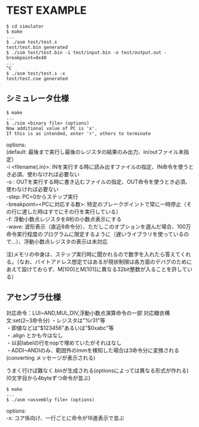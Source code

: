 # TEST EXAMPLE

    $ cd simulator
    $ make
    ...
    $ ./asm test/test.s
    test/test.bin generated
    $ ./sim test/test.bin -i test/input.bin -o test/output.out -breakpoint=0x40
    ...
    ^C
    $ ./asm test/test.s -x
    test/test.coe generated

## シミュレータ仕様

    $ make
    ...
    $ ./sim <binary file> (options)
    Now additional value of PC is 'x'.
    If this is as intended, enter 'r', others to terminate


options:  
(default: 最後まで実行し最後のレジスタの結果のみ出力、in/outファイル未指定）  
-i <filename(.in)>: INを実行する時に読み出すファイルの指定、IN命令を使うとき必須、使わなければ必要ない  
-o <filename>: OUTを実行する時に書き込むファイルの指定、OUT命令を使うとき必須、使わなければ必要ない  
-step: PC=0からステップ実行  
-breakpoint=<PCに対応する数>: 特定のブレークポイントで常に一時停止（その行に達した時はすでにその行を実行している）  
-f: 浮動小数点レジスタを8桁の小数点表示にする  
-wave: 波形表示（直近8命令分）、ただしこのオプションを選んだ場合、100万命令実行程度のプログラムに限定するように（遅いライブラリを使っているので…）、浮動小数点レジスタの表示は未対応  

注)メモリの中身は、ステップ実行時に聞かれるので数字を入れたら答えてくれる。（なお、バイトアドレス想定ではあるが現状制限は各方面のデバグのためにあえて設けておらず、M[100]とM[101]に異なる32bit整数が入ることを許している）  

## アセンブラ仕様

対応命令：LUI~AND,MUL,DIV,浮動小数点演算命令の一部
対応糖衣構文:set(2~3命令分)
・レジスタは"%r31"等  
・即値などは"$123456"あるいは"$0xabc"等  
・.align とかも今はなし  
・以前labelの行をnopで埋めていたがそれはなし  
・ADDI~ANDIのみ、範囲外のimmを検知した場合は3命令分に変換される(converting メッセージが表示される)  

うまく行けば難なく.binが生成される(optionsによっては異なる形式が作れる)  
(0文字目から4byteずつ命令が並ぶ)  

    $ make
    ...
    $ ./asm <assembly file> (options)

options:  
-x: コア係向け、一行ごとに命令が16進表示で並ぶ
